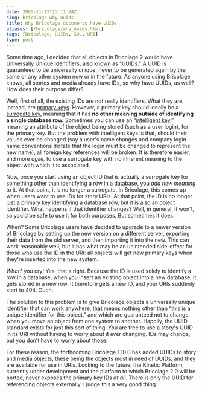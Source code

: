 ```yaml
--- 
date: 2005-11-15T23:11:24Z
slug: bricolage-why-uuids
title: Why Bricolage documents have UUIDs
aliases: [/bricolage/why_uuids.html]
tags: [Bricolage, UUIDs, SQL, URI]
type: post
---
```


Some time ago, I decided that all objects in Bricolage 2 would have [Universally
Unique Identifiers], also known as “UUIDs.” A UUID is guaranteed to be
universally unique, never to be generated again by the same or any other system
now or in the future. As anyone using Bricolage knows, all stories and media
already have IDs, so why have UUIDs, as well? How does their purpose differ?

Well, first of all, the existing IDs are not really identifiers. What they are,
instead, are [primary keys]. However, a primary key should ideally be a
[surrogate key], meaning that it has **no other meaning outside of identifying a
single database row.** Sometimes you can use an “[intelligent key],” meaning an
attribute of the object being stored (such as a user login), for the primary
key. But the problem with intelligent keys is that, should their values ever be
changed (say a user's name changes and company login name conventions dictate
that the login must be changed to represent the new name), all foreign key
references will be broken. It is therefore easier, and more *agile,* to use a
surrogate key with no inherent meaning to the object with which it is
associated.

Now, once you start using an object ID that is actually a surrogate key for
something other than identifying a row in a database, you *add new meaning* to
it. At that point, it is no longer a surrogate. In Bricolage, this comes up when
users want to use IDs for story URIs. At that point, the ID is no longer just a
primary key identifying a database row, but it is also an object identifier.
What happens if that identifier changes? Well, in general, it won't, so you'd be
safe to use it for both purposes. But sometimes it does.

When? Some Bricolage users have decided to upgrade to a newer version of
Bricolage by setting up the new version on a different server, exporting their
data from the old server, and then importing it into the new. This can work
reasonably well, but it has what may be an unintended side-effect for those who
use the ID in the URI: all objects will get new primary keys when they're
inserted into the new system.

*What?* you cry! Yes, that's right. Because the ID is used solely to identify a
row in a database, when you insert an existing object into a new database, it
gets stored in a new row. It therefore gets a new ID, and your URIs suddenly
start to 404. Ouch.

The solution to this problem is to give Bricolage objects a universally unique
identifier that can work anywhere, that means nothing other than “this is a
unique identifier for this object,” and which are guaranteed not to change when
you move an object from one system to another. Happily, the UUID standard exists
for just this sort of thing. You are free to use a story's UUID in its URI
without having to worry about it ever changing. IDs may change, but you don't
have to worry about those.

For these reason, the forthcoming Bricolage 1.10.0 has added UUIDs to story and
media objects, these being the objects most in need of UUIDs, and they are
available for use in URIs. Looking to the future, the Kinetic Platform,
currently under development and the platform to which Bricolage 2.0 will be
ported, never exposes the primary key IDs *at all*. There is only the UUID for
referencing objects externally. I judge this a very good thing.

  [Universally Unique Identifiers]: https://en.wikipedia.org/wiki/Universally_Unique_Identifier
    "Universally Unique Identifier as explained by Wikipedia"
  [primary keys]: https://en.wikipedia.org/wiki/Primary_key
    "Primary Keys as explained by Wikipedia"
  [surrogate key]: https://en.wikipedia.org/wiki/Surrogate_key
    "Surrogate Keys as explained by Wikipedia"
  [intelligent key]: http://www.bcarter.com/intsurr1.htm
    "Intelligent Versus Surrogate Keys"
